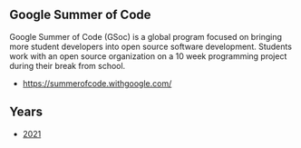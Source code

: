 ## Google Summer of Code

Google Summer of Code (GSoc) is a global program focused on bringing more student developers into open source software development. Students work with an open source organization on a 10 week programming project during their break from school.

- <https://summerofcode.withgoogle.com/>

## Years

- [2021](2021/)
